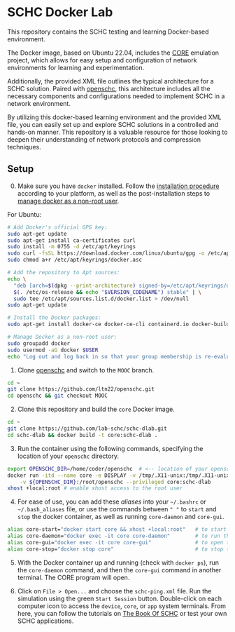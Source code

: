 # SCHC Docker Lab

This repository contains the SCHC testing and learning Docker-based environment.


The Docker image, based on Ubuntu 22.04, includes the [CORE](https://github.com/coreemu/core) emulation project, which allows for easy setup and configuration of network environments for learning and experimentation.

Additionally, the provided XML file outlines the typical architecture for a SCHC solution.
Paired with [openschc](https://github.com/ltn22/openschc/tree/MOOC/), this architecture includes all the necessary components and configurations needed to implement SCHC in a network environment.

By utilizing this docker-based learning environment and the provided XML file, you can easily set up and explore SCHC solutions in a controlled and hands-on manner.
This repository is a valuable resource for those looking to deepen their understanding of network protocols and compression techniques.

## Setup

0. Make sure you have `docker` installed. Follow the [installation procedure](https://docs.docker.com/engine/install/) according to your platform, as well as the post-installation steps to [manage docker as a non-root user](https://docs.docker.com/engine/install/linux-postinstall/#manage-docker-as-a-non-root-user).

For Ubuntu:

```bash
# Add Docker's official GPG key:
sudo apt-get update
sudo apt-get install ca-certificates curl
sudo install -m 0755 -d /etc/apt/keyrings
sudo curl -fsSL https://download.docker.com/linux/ubuntu/gpg -o /etc/apt/keyrings/docker.asc
sudo chmod a+r /etc/apt/keyrings/docker.asc

# Add the repository to Apt sources:
echo \
  "deb [arch=$(dpkg --print-architecture) signed-by=/etc/apt/keyrings/docker.asc] https://download.docker.com/linux/ubuntu \
  $(. /etc/os-release && echo "$VERSION_CODENAME") stable" | \
  sudo tee /etc/apt/sources.list.d/docker.list > /dev/null
sudo apt-get update

# Install the Docker packages:
sudo apt-get install docker-ce docker-ce-cli containerd.io docker-buildx-plugin docker-compose-plugin

# Manage Docker as a non-root user:
sudo groupadd docker
sudo usermod -aG docker $USER
echo "Log out and log back in so that your group membership is re-evaluated."
```

1. Clone [openschc](https://github.com/ltn22/openschc/tree/MOOC/) and switch to the `MOOC` branch.

```bash
cd ~
git clone https://github.com/ltn22/openschc.git
cd openschc && git checkout MOOC
```

2. Clone this repository and build the `core` Docker image.

```bash
cd ~
git clone https://github.com/lab-schc/schc-dlab.git 
cd schc-dlab && docker build -t core:schc-dlab .
```

3. Run the container using the following commands, specifying the location of your `openschc` directory.

```bash
export OPENSCHC_DIR=/home/coder/openschc  # <-- location of your openschc directory.
docker run -itd --name core -e DISPLAY -v /tmp/.X11-unix:/tmp/.X11-unix:rw \
    -v ${OPENSCHC_DIR}:/root/openschc --privileged core:schc-dlab
xhost +local:root # enable xhost access to the root user
```

4. For ease of use, you can add these *aliases* into your `~/.bashrc` or `~/.bash_aliases` file, or use the commands between `" "` to `start` and `stop` the docker container, as well as running `core-daemon` and `core-gui`.

```bash
alias core-start="docker start core && xhost +local:root"   # to start the docker container
alias core-daemon="docker exec -it core core-daemon"        # to run the core-daemon
alias core-gui="docker exec -it core core-gui"              # to open the CORE GUI program
alias core-stop="docker stop core"                          # to stop the docker container
```

5. With the Docker container up and running (check with `docker ps`), run the `core-daemon` command, and then the `core-gui` command in another terminal. The CORE program will open. 


6. Click on `File > Open...` and choose the `schc-ping.xml` file. Run the simulation using the green `Start Session` button. Double-click on each computer icon to access the `device`, `core`, or `app` system terminals. From here, you can follow the tutorials on [The Book Of SCHC](#) or test your own SCHC applications.

